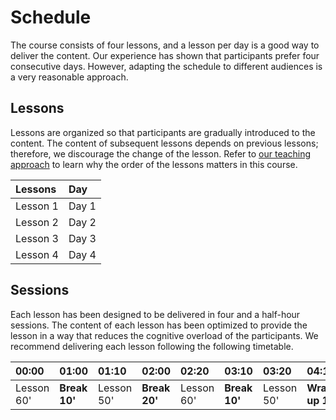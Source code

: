 # Schedule

The course consists of four lessons, and a lesson per day is a good way to deliver the content. Our experience has shown that participants prefer four consecutive days. However, adapting the schedule to different audiences is a very reasonable approach. 

## Lessons

Lessons are organized so that participants are gradually introduced to the content. The content of subsequent lessons depends on previous lessons; therefore, we discourage the change of the lesson. Refer to [our teaching approach](teaching-approach) to learn why the order of the lessons matters in this course.

| Lessons | Day |
|:--------------|:---------|
| Lesson 1      | Day 1   |
| Lesson 2      | Day 2   |
| Lesson 3      | Day 3   |
| Lesson 4      | Day 4   |

## Sessions

Each lesson has been designed to be delivered in four and a half-hour sessions. 
The content of each lesson has been optimized to provide the lesson in a way that reduces the cognitive overload of
the participants. We recommend delivering each lesson following the following timetable.


| 00:00  | 01:00 | 01:10 | 02:00 | 02:20 | 03:10 | 03:20 | 04:10 | 04:30 |
|:-------|:------|:------|:------|:------|:------|:------|:------|:------|
| Lesson 60' | **Break 10'** | Lesson 50' | **Break 20'** | Lesson 60' | **Break 10'** | Lesson  50'| **Wrap-up 10'** | Closure |
